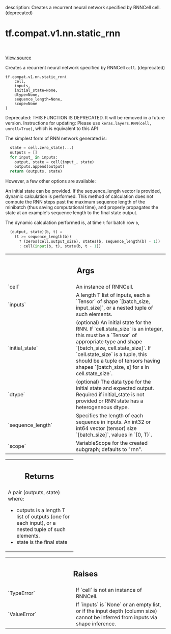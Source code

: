 description: Creates a recurrent neural network specified by RNNCell cell. (deprecated)

<div itemscope itemtype="http://developers.google.com/ReferenceObject">
<meta itemprop="name" content="tf.compat.v1.nn.static_rnn" />
<meta itemprop="path" content="Stable" />
</div>

# tf.compat.v1.nn.static_rnn

<!-- Insert buttons and diff -->

<table class="tfo-notebook-buttons tfo-api nocontent" align="left">

</table>

<a target="_blank" class="external" href="/code/stable/tensorflow/python/ops/rnn.py">View source</a>



Creates a recurrent neural network specified by RNNCell `cell`. (deprecated)

<pre class="devsite-click-to-copy prettyprint lang-py tfo-signature-link">
<code>tf.compat.v1.nn.static_rnn(
    cell,
    inputs,
    initial_state=None,
    dtype=None,
    sequence_length=None,
    scope=None
)
</code></pre>



<!-- Placeholder for "Used in" -->

Deprecated: THIS FUNCTION IS DEPRECATED. It will be removed in a future version.
Instructions for updating:
Please use `keras.layers.RNN(cell, unroll=True)`, which is equivalent to this API

The simplest form of RNN network generated is:

```python
  state = cell.zero_state(...)
  outputs = []
  for input_ in inputs:
    output, state = cell(input_, state)
    outputs.append(output)
  return (outputs, state)
```
However, a few other options are available:

An initial state can be provided.
If the sequence_length vector is provided, dynamic calculation is performed.
This method of calculation does not compute the RNN steps past the maximum
sequence length of the minibatch (thus saving computational time),
and properly propagates the state at an example's sequence length
to the final state output.

The dynamic calculation performed is, at time `t` for batch row `b`,

```python
  (output, state)(b, t) =
    (t >= sequence_length(b))
      ? (zeros(cell.output_size), states(b, sequence_length(b) - 1))
      : cell(input(b, t), state(b, t - 1))
```

<!-- Tabular view -->
 <table class="responsive fixed orange">
<colgroup><col width="214px"><col></colgroup>
<tr><th colspan="2"><h2 class="add-link">Args</h2></th></tr>

<tr>
<td>
`cell`
</td>
<td>
An instance of RNNCell.
</td>
</tr><tr>
<td>
`inputs`
</td>
<td>
A length T list of inputs, each a `Tensor` of shape `[batch_size,
input_size]`, or a nested tuple of such elements.
</td>
</tr><tr>
<td>
`initial_state`
</td>
<td>
(optional) An initial state for the RNN. If `cell.state_size`
is an integer, this must be a `Tensor` of appropriate type and shape
`[batch_size, cell.state_size]`. If `cell.state_size` is a tuple, this
should be a tuple of tensors having shapes `[batch_size, s] for s in
cell.state_size`.
</td>
</tr><tr>
<td>
`dtype`
</td>
<td>
(optional) The data type for the initial state and expected output.
Required if initial_state is not provided or RNN state has a heterogeneous
dtype.
</td>
</tr><tr>
<td>
`sequence_length`
</td>
<td>
Specifies the length of each sequence in inputs. An int32
or int64 vector (tensor) size `[batch_size]`, values in `[0, T)`.
</td>
</tr><tr>
<td>
`scope`
</td>
<td>
VariableScope for the created subgraph; defaults to "rnn".
</td>
</tr>
</table>



<!-- Tabular view -->
 <table class="responsive fixed orange">
<colgroup><col width="214px"><col></colgroup>
<tr><th colspan="2"><h2 class="add-link">Returns</h2></th></tr>
<tr class="alt">
<td colspan="2">
A pair (outputs, state) where:

- outputs is a length T list of outputs (one for each input), or a nested
  tuple of such elements.
- state is the final state
</td>
</tr>

</table>



<!-- Tabular view -->
 <table class="responsive fixed orange">
<colgroup><col width="214px"><col></colgroup>
<tr><th colspan="2"><h2 class="add-link">Raises</h2></th></tr>

<tr>
<td>
`TypeError`
</td>
<td>
If `cell` is not an instance of RNNCell.
</td>
</tr><tr>
<td>
`ValueError`
</td>
<td>
If `inputs` is `None` or an empty list, or if the input depth
(column size) cannot be inferred from inputs via shape inference.
</td>
</tr>
</table>

